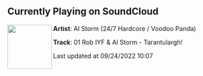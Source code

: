## Currently Playing on SoundCloud

[<img align="left" width="100" src="https://i1.sndcdn.com/artworks-cY343OEc1mzV1iV0-beAscA-t500x500.jpg">](https://soundcloud.com/alstorm/01-rob-iyf-al-storm-tarantulargh?in=alstorm/sets/dark-shadows-8-the-void-out)

**Artist**: Al Storm (24/7 Hardcore / Voodoo Panda) 

**Track**: 01 Rob IYF & Al Storm - Tarantulargh!

Last updated at 09/24/2022 10:07
